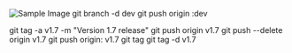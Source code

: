 ![Sample Image](https://dfstudio-d420.kxcdn.com/wordpress/wp-content/uploads/2019/06/digital_camera_photo-1080x675.jpg)
git branch -d dev 
git push origin :dev


git tag -a v1.7 -m "Version 1.7 release"
git push origin v1.7
git push --delete origin v1.7
git push origin: v1.7
git tag
git tag -d v1.7